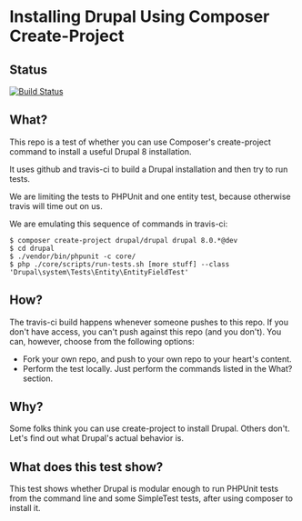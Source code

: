 Installing Drupal Using Composer Create-Project
===

Status
---
[![Build Status](https://travis-ci.org/paul-m/d8-create-project.svg?branch=master)](https://travis-ci.org/paul-m/d8-create-project)

What?
---

This repo is a test of whether you can use Composer's create-project command to install a useful Drupal 8 installation.

It uses github and travis-ci to build a Drupal installation and then try to run tests.

We are limiting the tests to PHPUnit and one entity test, because otherwise travis will time out on us.

We are emulating this sequence of commands in travis-ci:

    $ composer create-project drupal/drupal drupal 8.0.*@dev
    $ cd drupal
    $ ./vendor/bin/phpunit -c core/
    $ php ./core/scripts/run-tests.sh [more stuff] --class 'Drupal\system\Tests\Entity\EntityFieldTest'

How?
---

The travis-ci build happens whenever someone pushes to this repo. If you don't have access, you can't push against this repo (and you don't). You can, however, choose from the following options:

* Fork your own repo, and push to your own repo to your heart's content.
* Perform the test locally. Just perform the commands listed in the What? section.

Why?
---

Some folks think you can use create-project to install Drupal. Others don't. Let's find out what Drupal's actual behavior is.

What does this test show?
---

This test shows whether Drupal is modular enough to run PHPUnit tests from the command line and some SimpleTest tests, after using composer to install it.

